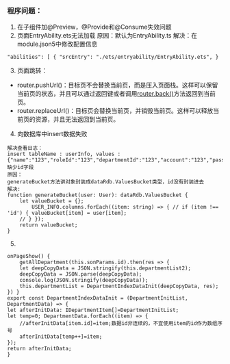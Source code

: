 ### 程序问题：
1. 在子组件加@Preview，@Provide和@Consume失效问题
2. 页面EntryAbility.ets无法加载
	原因：默认为EntryAbility.ts
	解决：在module.json5中修改配置信息
```
"abilities": [ { "srcEntry": "./ets/entryability/EntryAbility.ets", }
```
3. 页面跳转：
- router.pushUrl()：目标页不会替换当前页，而是压入页面栈。这样可以保留当前页的状态，并且可以通过返回键或者调用[router.back()](https://developer.harmonyos.com/cn/docs/documentation/doc-references-V3/js-apis-router-0000001478061893-V3#ZH-CN_TOPIC_0000001523808578__routerback)方法返回到当前页。
- router.replaceUrl()：目标页会替换当前页，并销毁当前页。这样可以释放当前页的资源，并且无法返回到当前页。
4. 向数据库中insert数据失败
```
解决查看日志： 
insert tableName : userInfo, values : {"name":"123","roleId":"123","departmentId":"123","account":"123","password":"123"}, 缺少id字段 
原因：
generateBucket方法讲对象封装成dataRdb.ValuesBucket类型，id没有封装进去 
解决:
function generateBucket(user: User): dataRdb.ValuesBucket { 
	let valueBucket = {}; 
		USER_INFO.columns.forEach((item: string) => { // if (item !== 'id') { valueBucket[item] = user[item]; 
	// } }); 
	return valueBucket; 
}
```
5.
```
onPageShow() { 
	getAllDepartment(this.sonParams.id).then(res => { 
	let deepCopyData = JSON.stringify(this.departmentList2); 
	deepCopyData = JSON.parse(deepCopyData); 
	console.log(JSON.stringify(deepCopyData)); 
	this.departmentList = DepartmentIndexDataInit(deepCopyData, res); 
}) }
export const DepartmentIndexDataInit = (DepartmentInitList, DepartmentData) => { 
let afterInitData: IDepartmentItem[]=DepartmentInitList;
let temp=0; DepartmentData.forEach((item) => {
	//afterInitData[item.id]=item;数据id非连续的，不宜使用item的id作为数组序号   
	afterInitData[temp++]=item; 
}); 
return afterInitData; 
}
```